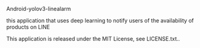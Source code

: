 Android-yolov3-linealarm

this application that uses deep learning to notify users of the availability of products on LINE







This application is released under the MIT License, see LICENSE.txt..

